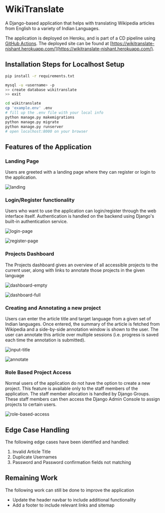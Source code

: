 # WikiTranslate

A Django-based application that helps with translating Wikipedia articles from English to a variety of Indian Languages.

The application is deployed on Heroku, and is part of a CD pipeline using [GitHub Actions](https://github.com/nishant-nayak/wiki-translate/actions). The deployed site can be found at [https://wikitranslate-nishant.herokuapp.com/](https://wikitranslate-nishant.herokuapp.com/).

## Installation Steps for Localhost Setup

```bash
pip install -r requirements.txt

mysql -u <username> -p
>> create database wikitranslate
>> exit

cd wikitranslate
cp 'example.env' .env
# fill up the .env file with your local info
python manage.py makemigrations
python manage.py migrate
python manage.py runserver
# open localhost:8000 on your browser
```

## Features of the Application

### Landing Page

Users are greeted with a landing page where they can register or login to the application.

![landing](/assets/landing.jpeg)

### Login/Register functionality

Users who want to use the application can login/register through the web interface itself. Authentication is handled on the backend using Django's built-in authentication service.

![login-page](/assets/login.jpeg)

![register-page](/assets/register.jpeg)

### Projects Dashboard

The Projects dashboard gives an overview of all accessible projects to the current user, along with links to annotate those projects in the given language

![dashboard-empty](/assets/dashboard-empty.jpeg)

![dashboard-full](/assets/dashboard-full.jpeg)

### Creating and Annotating a new project

Users can enter the article title and target language from a given set of Indian languages. Once entered, the summary of the article is fetched from Wikipedia and a side-by-side annotation window is shown to the user. The user can annotate this article over multiple sessions (i.e. progress is saved each time the annotation is submitted).

![input-title](/assets/input-title.jpeg)

![annotate](/assets/annotate.jpeg)

### Role Based Project Access

Normal users of the application do not have the option to create a new project. This feature is available only to the staff members of the application. The staff member allocation is handled by Django Groups. These staff members can then access the Django Admin Console to assign projects to certain users.

![role-based-access](/assets/role-based-access.png)

## Edge Case Handling

The following edge cases have been identified and handled:

1. Invalid Article Title
2. Duplicate Usernames
3. Password and Password confirmation fields not matching

## Remaining Work

The following work can still be done to improve the application

- Update the header navbar to include additional functionality
- Add a footer to include relevant links and sitemap
